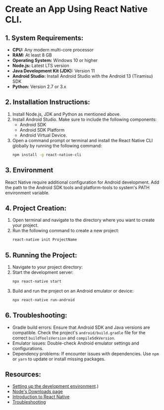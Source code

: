 # Create an App Using React Native CLI.

## 1. System Requirements:
* **CPU:** Any modern multi-core processor
* **RAM:** At least 8 GB
* **Operating System:** Windows 10 or higher
* **Node.js:** Latest LTS version
* **Java Development Kit (JDK):** Version 11
* **Android Studio:** Install Android Studio with the Android 13 (Tiramisu) SDK
* **Python:** Version 2.7 or 3.x

## 2. Installation Instructions:
1. Install Node.js, JDK and Python as mentioned above.
2. Install Android Studio. Make sure to include the following components:
	* Android SDK
	* Android SDK Platform
	* Android Virtual Device.
3. Open a command prompt or terminal and install the React Native CLI globally by running the following command:
	```bash
	npm install -g react-native-cli
	```

## 3. Environment
React Native require additional configuration for Android development. Add the path to the Android SDK tools and platform-tools to system's PATH environment variable.

## 4. Project Creation:

1. Open terminal and navigate to the directory where you want to create your project.
2. Run the following command to create a new project:
	```bash
	react-native init ProjectName
	```

## 5. Running the Project:
1. Navigate to your project directory:
2. Start the development server:
	```bash
	npx react-native start
	```
3. Build and run the project on an Android emulator or device:
	```bash
	npx react-native run-android
	```

## 6. Troubleshooting:
* Gradle build errors: Ensure that Android SDK and Java versions are compatible. Check the project's `android/build.gradle` file for the correct `buildToolsVersion` and `compileSdkVersion`.
* Emulator issues: Double-check Android emulator settings and configurations.
* Dependency problems: If encounter issues with dependencies. Use `npm` or `yarn` to update or install missing packages.

## Resources:
* [Setting up the development environment](https://reactnative.dev/docs/environment-setup?guide=native).)
* [Node's Downloads page](https://nodejs.org/en/download/)
* [Introduction to React Native](https://reactnative.dev/docs/getting-started)
* [Troubleshooting](https://reactnative.dev/docs/troubleshooting)
